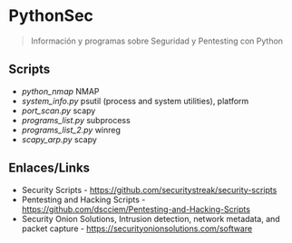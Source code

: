# PythonSec
> Información y programas sobre Seguridad y Pentesting con Python

## Scripts
- *python_nmap* NMAP
- *system_info.py* psutil (process and system utilities), platform
- *port_scan.py* scapy
- *programs_list.py* subprocess
- *programs_list_2.py* winreg
- *scapy_arp.py* scapy

## Enlaces/Links
- Security Scripts - https://github.com/securitystreak/security-scripts
- Pentesting and Hacking Scripts - https://github.com/dscciem/Pentesting-and-Hacking-Scripts
- Security Onion Solutions, Intrusion detection, network metadata, and packet capture - https://securityonionsolutions.com/software
